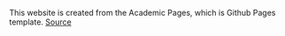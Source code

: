 This website is created from the Academic Pages, which is Github Pages template. [Source](https://github.com/academicpages/academicpages.github.io)
